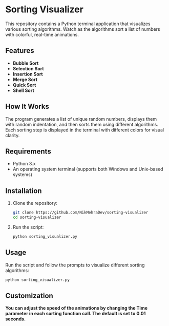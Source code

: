 # Sorting Visualizer

This repository contains a Python terminal application that visualizes various sorting algorithms. Watch as the algorithms sort a list of numbers with colorful, real-time animations.

## Features

- **Bubble Sort**
- **Selection Sort**
- **Insertion Sort**
- **Merge Sort**
- **Quick Sort**
- **Shell Sort**

## How It Works

The program generates a list of unique random numbers, displays them with random indentation, and then sorts them using different algorithms. Each sorting step is displayed in the terminal with different colors for visual clarity.

## Requirements

- Python 3.x
- An operating system terminal (supports both Windows and Unix-based systems)

## Installation

1. Clone the repository:
    ```bash
    git clone https://github.com/NikMehraDev/sorting-visualizer
    cd sorting-visualizer
    ```

2. Run the script:
    ```bash
    python sorting_visualizer.py
    ```

## Usage

Run the script and follow the prompts to visualize different sorting algorithms:
```bash
python sorting_visualizer.py
```

## Customization
**You can adjust the speed of the animations by changing the Time parameter in each sorting function call. The default is set to 0.01 seconds.**
